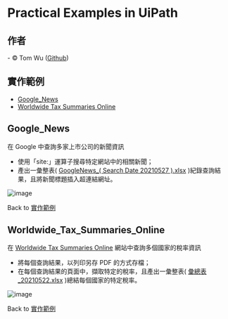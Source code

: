 # Practical Examples in UiPath   

## 作者
<span> - &copy; Tom Wu (<a href="https://github.com/YenLinWu">Github</a>) </span>  

## 實作範例
* [Google_News](#Google_News)
* [Worldwide Tax Summaries Online](#Worldwide_Tax_Summaries_Online)

## Google_News 
在 Google 中查詢多家上市公司的新聞資訊
- 使用「site:」運算子搜尋特定網站中的相關新聞；    
- 產出一彙整表( [GoogleNews_( Search Date 20210527 ).xlsx](https://github.com/YenLinWu/RPA_UiPath/blob/master/Examples/Google_News/Output/20210527/GoogleNews_(%20Search%20Date%2020210527%20).xlsx) )紀錄查詢結果，且將新聞標題插入超連結網址。 
   
![image](./Google_News/README_gif/Google_News.gif)

Back to [實作範例](#實作範例)

## Worldwide_Tax_Summaries_Online   
在 [Worldwide Tax Summaries Online](https://taxsummaries.pwc.com/) 網站中查詢多個國家的稅率資訊   
- 將每個查詢結果，以列印另存 PDF 的方式存檔；   
- 在每個查詢結果的頁面中，擷取特定的稅率，且產出一彙整表( [彙總表_20210522.xlsx](https://github.com/YenLinWu/RPA_UiPath/blob/master/Examples/Worldwide_Tax_Summaries_Online/Output/20210522/%E5%BD%99%E7%B8%BD%E8%A1%A8_20210522.xlsx) )總結每個國家的特定稅率。  
   
![image](./Worldwide_Tax_Summaries_Online/README_gif/Worldwide_Tax_Summaries_Online.gif)

Back to [實作範例](#實作範例)
